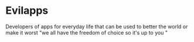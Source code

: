 # Evilapps
Developers of apps for everyday life that can be used to better the world or make it worst "we all have the freedom of choice so it's up to you "
